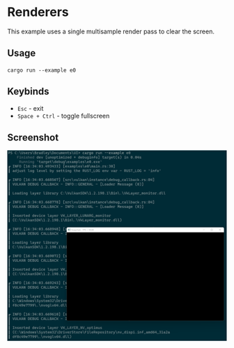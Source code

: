 # Renderers

This example uses a single multisample render pass to clear the screen.


## Usage

```
cargo run --example e0
```

## Keybinds

* `Esc` - exit
* `Space + Ctrl` - toggle fullscreen

## Screenshot

![screenshot](./screenshot.PNG)

